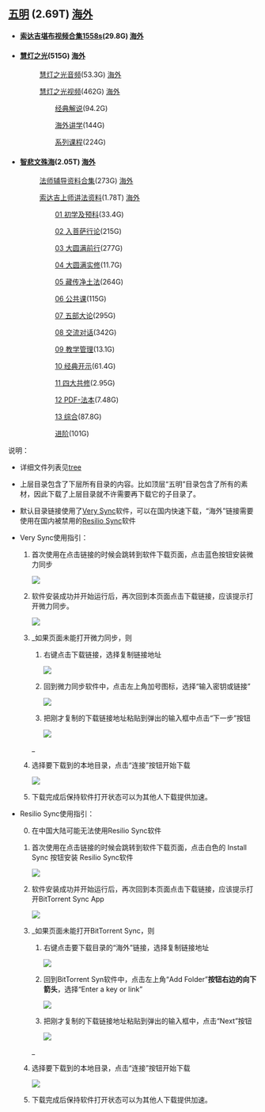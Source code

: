 ## [五明](https://link.verysync.com/#f=%E4%BA%94%E6%98%8E&sz=1E0&k=H3GOGMPFWR7HJOY6UGFD2VO3VVSB64ZILQIBJ2JDTOWQG343WIY65GK&d=P4KRW4BOF53QC5NWFR7MIUPLMQYH&t=1&tm=1588759359706&v=v1.3.5&a=1) (2.69T) [海外](https://link.getsync.com/#f=%E4%BA%94%E6%98%8E&sz=0&t=1&s=WKZWM53WN5YUMDBVJP4IWHGGIJKIL3JA&i=CQAQXF4OHA2S5H4L5EDFO2ZOZ6YP5MVX2&v=2.4)

- ####   [索达吉堪布视频合集1558s](https://link.verysync.com/#f=%E7%B4%A2%E8%BE%BE%E5%90%89%E5%A0%AA%E5%B8%83%E8%A7%86%E9%A2%91%E5%90%88%E9%9B%861558&sz=1E0&k=D3CK5ZVFOSUYHX4VE7SQETSJY7GFM3UTMHLU44BFN5SO4R7RY7ZYEDW&d=L4GNS4XKB53MY5JSBN7IEQLHIMUD&t=1&tm=1588250007842&v=v1.3.5&a=1)(29.8G) [海外](https://link.getsync.com/#f=%E7%B4%A2%E8%BE%BE%E5%90%89%E5%A0%AA%E5%B8%83%E8%A7%86%E9%A2%91%E5%90%88%E9%9B%861558&sz=0&t=1&s=H35VSMHRAYD2MH27CMJPLUWFSHA4U67D&i=C4Y4J2TPKUOXDLBIV4QIWPTUTHU2JXS7N&v=2.4)
    
- ####   [慧灯之光](https://link.verysync.com/#f=%E6%85%A7%E7%81%AF%E4%B9%8B%E5%85%89&sz=1E0&k=S3RA4WE2NRT7LJMGURZJVZVOUEIBQL32OQ6JKN25ICPMSGL4JEDL4LB&d=A4VCH4MZQ53BN5YHQC7XTFAWXBJS&t=1&tm=1588759456777&v=v1.3.5&a=1)(515G) [海外](https://link.getsync.com/#f=%E6%85%A7%E7%81%AF%E4%B9%8B%E5%85%89&sz=0&t=1&s=YMKP5ANNKIS62A7MC36RWJJCXO6HX565&i=CXGABZ22ZAZPBVFURPJUAE3KCZ63FIP72&e=1589088633&v=2.4)
    
&nbsp; &nbsp; &nbsp; &nbsp; &nbsp; &nbsp; &nbsp; &nbsp; [慧灯之光音频](https://link.verysync.com/#f=%E6%85%A7%E7%81%AF%E4%B9%8B%E5%85%89%E9%9F%B3%E9%A2%91&sz=1E0&k=G3FNC3UEMV3QODFNJN2H4QH3FQO2SRX2JORJLHA4Z6VSEPEUPNZ46RZ&d=O4JQV4ANE53PB5MVEQ7LHTOKLPXG&t=1&tm=1588765835045&v=v1.3.5&a=1)(53.3G) [海外](https://link.getsync.com/#f=%E6%85%A7%E7%81%AF%E4%B9%8B%E5%85%89%E9%9F%B3%E9%A2%91&sz=0&t=1&s=QOV2KY5Q2C3VWBKPACIDL4U6QIZE27WC&i=CRZZESW2OLT5HCM7T35NFPOM5BVVP54VQ&v=2.4)
    
&nbsp; &nbsp; &nbsp; &nbsp; &nbsp; &nbsp; &nbsp; &nbsp; [慧灯之光视频](https://link.verysync.com/#f=%E6%85%A7%E7%81%AF%E4%B9%8B%E5%85%89%E8%A7%86%E9%A2%91&sz=1E0&k=K3JWN6ATE2HEOXZI6IVZCZLRB4XVV5IE2SEANYIO3DY5QGQVTUKUXUF&d=S4NUZ4ERI53TF5QZIU7PLXSOPTBK&t=1&tm=1588765894949&v=v1.3.5&a=1)(462G) [海外](https://link.getsync.com/#f=%E6%85%A7%E7%81%AF%E4%B9%8B%E5%85%89%E8%A7%86%E9%A2%91&sz=0&t=1&s=XUUOAHRWAHZ2DQ63QXLGX27IYWUOZIX4&i=CTCQFPM5W2VWROKIJSWCIW45FL4CAVWTK&v=2.4)
    

&nbsp; &nbsp; &nbsp; &nbsp; &nbsp; &nbsp; &nbsp; &nbsp; &nbsp; &nbsp; &nbsp; &nbsp;  [经典解说](https://link.verysync.com/#f=%E7%BB%8F%E5%85%B8%E8%A7%A3%E8%AF%B4&sz=1E0&k=D3CNBVUGMIXHAGRBEYP4A5H64ZPHCOBBPAWXZKFH45MIXLEWWX6JMDS&d=L4GNS4XKB53MY5JSBN7IEQLHIMUD&t=1&tm=1588766093562&v=v1.3.5&a=1)(94.2G)
    
&nbsp; &nbsp; &nbsp; &nbsp; &nbsp; &nbsp; &nbsp; &nbsp; &nbsp; &nbsp; &nbsp; &nbsp; [海外讲学](https://link.verysync.com/#f=%E6%B5%B7%E5%A4%96%E8%AE%B2%E5%AD%A6&sz=1E0&k=S3RGJPPV7I2GTZRWD65XTHPBIDXVR5K4Q527BDJHICHFJLYCMNJVPHR&d=A4VCH4MZQ53BN5YHQC7XTFAWXBJS&t=1&tm=1588766132317&v=v1.3.5&a=1)(144G)
    
&nbsp; &nbsp; &nbsp; &nbsp; &nbsp; &nbsp; &nbsp; &nbsp; &nbsp; &nbsp; &nbsp; &nbsp; [系列课程](https://link.verysync.com/#f=%E7%B3%BB%E5%88%97%E8%AF%BE%E7%A8%8B&sz=1E0&k=D3CKWYJ23UMPUQJJBQFTAZDDMJDT2NUAUFAN6RRPQHE46HCVSLNCYOG&d=L4GNS4XKB53MY5JSBN7IEQLHIMUD&t=1&tm=1588766181502&v=v1.3.5&a=1)(224G)
    

- #### [智悲文殊海](https://link.verysync.com/#f=%E6%99%BA%E6%82%B2%E6%96%87%E6%AE%8A%E6%B5%B7&sz=1E0&k=D3CRCSBS5B6IKULADJWXJ35QDN56A6ZFIW2L67LRP2YB5IU5PMH64QC&d=L4GNS4XKB53MY5JSBN7IEQLHIMUD&t=1&tm=1588759621302&v=v1.3.5&a=1)(2.05T) [海外](https://link.getsync.com/#f=%E6%99%BA%E6%82%B2%E6%96%87%E6%AE%8A%E6%B5%B7&sz=0&t=1&s=K5X43DUCZUY4AHGFHEBOWQ65OQKPOMH2&i=CSXJ77YEBB4DIOGWPIS2AXY5NPALXCAYB&v=2.4)
    

&nbsp; &nbsp; &nbsp; &nbsp; &nbsp; &nbsp; &nbsp; &nbsp; [法师辅导资料合集](https://link.verysync.com/#f=%E6%B3%95%E5%B8%88%E8%BE%85%E5%AF%BC%E8%B5%84%E6%96%99%E5%90%88%E9%9B%86&sz=1E0&k=K3JTEV6GGCLJ5QJKVOJXPINBGHYI24DYNFMGEKHLR6TE646Q3KIVMP6&d=S4NUZ4ERI53TF5QZIU7PLXSOPTBK&t=1&tm=1588766316609&v=v1.3.5&a=1)(273G) [海外](https://link.getsync.com/#f=%E6%B3%95%E5%B8%88%E8%BE%85%E5%AF%BC%E8%B5%84%E6%96%99%E5%90%88%E9%9B%86&sz=0&t=1&s=5KNKZZGMBTI7FKYPKYOBHXXPRR42YPZG&i=CV2EFBBOA3JJBVKD2FHEBCL7RBSOEDC64&v=2.4)
    

&nbsp; &nbsp; &nbsp; &nbsp; &nbsp; &nbsp; &nbsp; &nbsp; [索达吉上师讲法资料](https://link.verysync.com/#f=%E7%B4%A2%E8%BE%BE%E5%90%89%E4%B8%8A%E5%B8%88%E8%AE%B2%E6%B3%95%E8%B5%84%E6%96%99&sz=1E0&k=P3OD55ZMB3LOEZQD2BMTSZFK2Y37FYRHZRN3JEN2W3HBYBCMA7T3WWY&d=X4SZE4JWN53YK5VENZ7UQCXTUYGP&t=1&tm=1588766349774&v=v1.3.5&a=1)(1.78T) [海外](https://link.getsync.com/#f=%E7%B4%A2%E8%BE%BE%E5%90%89%E4%B8%8A%E5%B8%88%E8%AE%B2%E6%B3%95%E8%B5%84%E6%96%99&sz=0&t=1&s=B7D4KZW37BQ3G4UFH66P7TBHHVEPNNBE&i=CPGLUNC4CH7YM3KQW3DOUNBFOYIOCYQWG&v=2.4)

&nbsp; &nbsp; &nbsp; &nbsp; &nbsp; &nbsp; &nbsp; &nbsp; &nbsp; &nbsp; &nbsp; &nbsp; [01 初学及预科](https://link.verysync.com/#f=01%20%20%E5%88%9D%E5%AD%A6%E5%8F%8A%E9%A2%84%E7%A7%91&sz=1E0&k=C3BLROYGFRQVYZ4GHIYMUQ5HORWO6ZQ2ITBKBXHWIG65PEKT7YJQRIH&d=K4FMR4WJA53LX5IRAM7HDPKGHLTC&t=1&tm=1588769969601&v=v1.3.5&a=1)(33.4G)
    
&nbsp; &nbsp; &nbsp; &nbsp; &nbsp; &nbsp; &nbsp; &nbsp; &nbsp; &nbsp; &nbsp; &nbsp; [02 入菩萨行论](https://link.verysync.com/#f=02%20%20%E5%85%A5%E8%8F%A9%E8%90%A8%E8%A1%8C%E8%AE%BA&sz=1E0&k=K3JUKTG7ZWUWX7V63MZCZK2YE3I3CDCDDWC5OC4OH4VCANSHB6J6WFZ&d=S4NUZ4ERI53TF5QZIU7PLXSOPTBK&t=1&tm=1588770000569&v=v1.3.5&a=1)(215G)
    
&nbsp; &nbsp; &nbsp; &nbsp; &nbsp; &nbsp; &nbsp; &nbsp; &nbsp; &nbsp; &nbsp; &nbsp; [03 大圆满前行](https://link.verysync.com/#f=03%20%20%E5%A4%A7%E5%9C%86%E6%BB%A1%E5%89%8D%E8%A1%8C&sz=1E0&k=C3BM734W6IRF6XVOJVKC2B3UV6DIWJCUJJASHQERMGQJGSYEPKVMWEV&d=K4FMR4WJA53LX5IRAM7HDPKGHLTC&t=1&tm=1588770031521&v=v1.3.5&a=1)(277G)
    
&nbsp; &nbsp; &nbsp; &nbsp; &nbsp; &nbsp; &nbsp; &nbsp; &nbsp; &nbsp; &nbsp; &nbsp; [04 大圆满实修](https://link.verysync.com/#f=04%20%20%E5%A4%A7%E5%9C%86%E6%BB%A1%E5%AE%9E%E4%BF%AE&sz=126E8&k=J3IS3SPHJ5VQ2FR4I66LZPUTR35Q2SUYC55CIFJAW2ZOZANVIM5Q4FC&d=R4MTY4DQH53SE5PYHT7OKWRNOSAJ&t=1&tm=1589806041688&v=v1.3.5&a=1)(11.7G)
    
&nbsp; &nbsp; &nbsp; &nbsp; &nbsp; &nbsp; &nbsp; &nbsp; &nbsp; &nbsp; &nbsp; &nbsp; [05 藏传净土法](https://link.verysync.com/#f=05%20%20%E8%97%8F%E4%BC%A0%E5%87%80%E5%9C%9F%E6%B3%95&sz=1E0&k=F3ESYV7YDLN3B5MQ2TNGMTPQH4DRM2FOIHK4XBSZWGQFBGRXZ3BOTZ6&d=N4IPU4ZMD53OA5LUDP7KGSNJKOWF&t=1&tm=1588770096944&v=v1.3.5&a=1)(264G)
    
&nbsp; &nbsp; &nbsp; &nbsp; &nbsp; &nbsp; &nbsp; &nbsp; &nbsp; &nbsp; &nbsp; &nbsp; [06 公共课](https://link.verysync.com/#f=06%20%20%E5%85%AC%E5%85%B1%E8%AF%BE&sz=1E0&k=Q3PEZEOWN7VIJIRBUHNMKQ7TE66Z3KYKVECLZINYU5RFEAST2LN6SWR&d=Y4TAF4KXO53ZL5WFOA7VRDYUVZHQ&t=1&tm=1588770130195&v=v1.3.5&a=1)(115G)
    
&nbsp; &nbsp; &nbsp; &nbsp; &nbsp; &nbsp; &nbsp; &nbsp; &nbsp; &nbsp; &nbsp; &nbsp; [07 五部大论](https://link.verysync.com/#f=07%20%20%E4%BA%94%E9%83%A8%E5%A4%A7%E8%AE%BA&sz=1E0&k=O3NZ4MCT2B7JY75Y6AWOAIKCXSTGTLEYO43LQWFP6KQPZEEVN42WZWR&d=W4RYD4IVM53XJ5UDMY7TPBWSTXFO&t=1&tm=1588770169973&v=v1.3.5&a=1)(295G)
    
&nbsp; &nbsp; &nbsp; &nbsp; &nbsp; &nbsp; &nbsp; &nbsp; &nbsp; &nbsp; &nbsp; &nbsp; [08 交流对话](https://link.verysync.com/#f=08%20%20%E4%BA%A4%E6%B5%81%E5%AF%B9%E8%AF%9D&sz=1E0&k=Q3PXQUQAW25DZEGUEI3N5DEIHVVFQG3EJDGO4BNGSJHOSXUT54TTDV4&d=Y4TAF4KXO53ZL5WFOA7VRDYUVZHQ&t=1&tm=1588770203555&v=v1.3.5&a=1)(342G)
    
&nbsp; &nbsp; &nbsp; &nbsp; &nbsp; &nbsp; &nbsp; &nbsp; &nbsp; &nbsp; &nbsp; &nbsp; [09 教学管理](https://link.verysync.com/#f=09%20%20%E6%95%99%E5%AD%A6%E7%AE%A1%E7%90%86&sz=1E0&k=K3JXE3IF2S6YSQOSWXO7ET6FRFH2GQW44J7ESXAZJEDPDXH76OWUGW2&d=S4NUZ4ERI53TF5QZIU7PLXSOPTBK&t=1&tm=1588770238929&v=v1.3.5&a=1)(13.1G)
    
&nbsp; &nbsp; &nbsp; &nbsp; &nbsp; &nbsp; &nbsp; &nbsp; &nbsp; &nbsp; &nbsp; &nbsp; [10 经典开示](https://link.verysync.com/#f=10%20%20%E7%BB%8F%E5%85%B8%E5%BC%80%E7%A4%BA&sz=1E0&k=D3CR67TWD24CJ24HNNFOFRHA54W2URVMRNUNYBCMYUOCUNBCF6JHTD6&d=L4GNS4XKB53MY5JSBN7IEQLHIMUD&t=1&tm=1588770272562&v=v1.3.5&a=1)(61.4G)
    
&nbsp; &nbsp; &nbsp; &nbsp; &nbsp; &nbsp; &nbsp; &nbsp; &nbsp; &nbsp; &nbsp; &nbsp; [11 四大共修](https://link.verysync.com/#f=11%20%20%E5%9B%9B%E5%A4%A7%E5%85%B1%E4%BF%AE&sz=1E0&k=Q3PDZL2CPZHXZE7WBEUDCIV3XJJEW6FP7L5KOTTIDUPGRIMCMIKU4JT&d=Y4TAF4KXO53ZL5WFOA7VRDYUVZHQ&t=1&tm=1588770303255&v=v1.3.5&a=1)(2.95G)
    
&nbsp; &nbsp; &nbsp; &nbsp; &nbsp; &nbsp; &nbsp; &nbsp; &nbsp; &nbsp; &nbsp; &nbsp; [12 PDF-法本](https://link.verysync.com/#f=12%20%20PDF-%E6%B3%95%E6%9C%AC&sz=1E0&k=M3LTBL2H6LN3WBHIUFW6VKYJJZ5LJQO5N2DINAAHECBPKHGVPEXJ42L&d=U4PWB4GTK53VH5SBKW7RNZUQRVDM&t=1&tm=1588770346411&v=v1.3.5&a=1)(7.48G)
    
&nbsp; &nbsp; &nbsp; &nbsp; &nbsp; &nbsp; &nbsp; &nbsp; &nbsp; &nbsp; &nbsp; &nbsp; [13 综合](https://link.verysync.com/#f=13%20%20%E7%BB%BC%E5%90%88&sz=1E0&k=J3IQACDBTAGXAMAMS5RPEDQXC26VXGTM4LVMDFUYXGLSPIX2WXEE6MQ&d=R4MTY4DQH53SE5PYHT7OKWRNOSAJ&t=1&tm=1588770377748&v=v1.3.5&a=1)(87.8G)
    
&nbsp; &nbsp; &nbsp; &nbsp; &nbsp; &nbsp; &nbsp; &nbsp; &nbsp; &nbsp; &nbsp; &nbsp; [进阶](https://link.verysync.com/#f=%E8%BF%9B%E9%98%B6&sz=1E0&k=B3AIPAHWQDT752SMQZROYDQWP5DWBMNJHQSMUFIP4ZU2TNTUIGX6YIG&d=J4ELQ4VIZ53KW5HQZL7GCOJFGKSB&t=1&tm=1588770410080&v=v1.3.5&a=1)(101G)
    

  

说明：

*    详细文件列表见[tree](tree.txt)

*   上层目录包含了下层所有目录的内容。比如顶层“五明”目录包含了所有的素材，因此下载了上层目录就不许需要再下载它的子目录了。  
      
    
*   默认目录链接使用了[Very Sync](http://www.verysync.com/)软件，可以在国内快速下载，“海外”链接需要使用在国内被禁用的[Resilio Sync](https://www.resilio.com/)软件  
      
    
*   Very Sync使用指引：
    1.  首次使用在点击链接的时候会跳转到软件下载页面，点击蓝色按钮安装微力同步  
          
        ![](https://share-1251703426.cos.ap-nanjing.myqcloud.com/p1.png)  
          
          
        
    2.  软件安装成功并开始运行后，再次回到本页面点击下载链接，应该提示打开微力同步。  
          
        ![](https://share-1251703426.cos.ap-nanjing.myqcloud.com/p2.png)  
          
          
        
    3.  _如果页面未能打开微力同步，则
        
        1.  右键点击下载链接，选择复制链接地址  
              
            ![](https://share-1251703426.cos.ap-nanjing.myqcloud.com/p6.png)  
              
              
            
        2.  回到微力同步软件中，点击左上角加号图标，选择“输入密钥或链接”  
              
            ![](https://share-1251703426.cos.ap-nanjing.myqcloud.com/p5.png)  
              
              
            
        3.  把刚才复制的下载链接地址粘贴到弹出的输入框中点击“下一步”按钮  
              
            ![](https://share-1251703426.cos.ap-nanjing.myqcloud.com/p4.png)  
              
              
            
        
        _
    4.  选择要下载到的本地目录，点击“连接”按钮开始下载  
          
        ![](https://share-1251703426.cos.ap-nanjing.myqcloud.com/p3.png)  
          
          
        
    5.  下载完成后保持软件打开状态可以为其他人下载提供加速。
*   Resilio Sync使用指引：  
      
    0.  在中国大陆可能无法使用Resilio Sync软件  
          
        
    1.  首次使用在点击链接的时候会跳转到软件下载页面，点击白色的 Install Sync 按钮安装 Resilio Sync软件  
          
        ![](https://share-1251703426.cos.ap-nanjing.myqcloud.com/p7.png)  
          
          
        
    2.  软件安装成功并开始运行后，再次回到本页面点击下载链接，应该提示打开BitTorrent Sync App  
          
        ![](https://share-1251703426.cos.ap-nanjing.myqcloud.com/p8.png)  
          
          
        
    3.  _如果页面未能打开BitTorrent Sync，则
        
        1.  右键点击要下载目录的“海外”链接，选择复制链接地址  
              
            ![](https://share-1251703426.cos.ap-nanjing.myqcloud.com/p10.png)  
              
              
            
        2.  回到BitTorrent Syn软件中，点击左上角“Add Folder”**按钮右边的向下箭头**，选择“Enter a key or link”  
              
            ![](https://share-1251703426.cos.ap-nanjing.myqcloud.com/p11.png)  
              
              
            
        3.  把刚才复制的下载链接地址粘贴到弹出的输入框中，点击“Next”按钮  
              
            ![](https://share-1251703426.cos.ap-nanjing.myqcloud.com/p12.png)  
              
              
            
        
        _
    4.  选择要下载到的本地目录，点击“连接”按钮开始下载  
          
        ![](https://share-1251703426.cos.ap-nanjing.myqcloud.com/p9.png)  
          
          
        
    5.  下载完成后保持软件打开状态可以为其他人下载提供加速。

